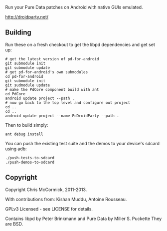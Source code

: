 Run your Pure Data patches on Android with native GUIs emulated.

http://droidparty.net/

Building
--------

Run these on a fresh checkout to get the libpd dependencies and get set up:

	# get the latest version of pd-for-android
	git submodule init
	git submodule update
	# get pd-for-android's own submodules
	cd pd-for-android
	git submodule init
	git sudmodule update
	# make the PdCore component build with ant
	cd PdCore
	android update project --path .
	# now go back to the top level and configure out project
	cd ..
	cd ..
	android update project --name PdDroidParty --path .

Then to build simply:

	ant debug install

You can push the existing test suite and the demos to your device's sdcard using adb:

	./push-tests-to-sdcard
	./push-demos-to-sdcard

Copyright
---------

Copyright Chris McCormick, 2011-2013.

With contributions from: Kishan Muddu, Antoine Rousseau.

GPLv3 Licensed - see LICENSE for details.

Contains libpd by Peter Brinkmann and Pure Data by Miller S. Puckette
They are BSD.

